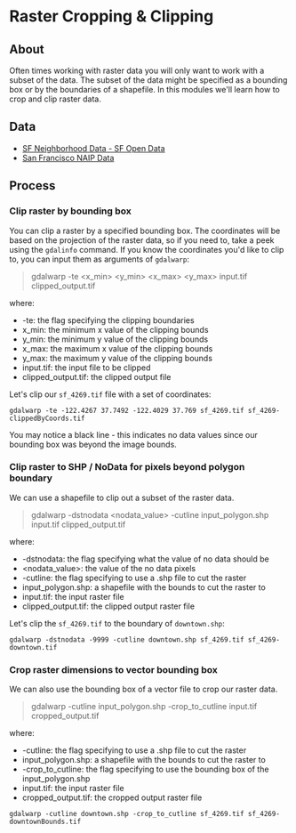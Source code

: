 # Raster Cropping & Clipping

## About
Often times working with raster data you will only want to work with a subset of the data. The subset of the data might be specified as a bounding box or by the boundaries of a shapefile. In this modules we'll learn how to crop and clip raster data.

## Data

* [SF Neighborhood Data - SF Open Data](https://data.sfgov.org/Geographic-Locations-and-Boundaries/Neighborhood-Groups-Map/iacs-ws63)
* [San Francisco NAIP Data](ftp://rockyftp.cr.usgs.gov/vdelivery/Datasets/Staged/NAIP/ca_2014/37122/m_3712213_se_10_1_20140613_20140923.jp2)

## Process

### Clip raster by bounding box
You can clip a raster by a specified bounding box. The coordinates will be based on the projection of the raster data, so if you need to, take a peek using the `gdalinfo` command. If you know the coordinates you'd like to clip to, you can input them as arguments of `gdalwarp`:

> gdalwarp -te <x_min> <y_min> <x_max> <y_max> input.tif clipped_output.tif

where: 

* -te: the flag specifying the clipping boundaries
* x_min: the minimum x value of the clipping bounds
* y_min: the minimum y value of the clipping bounds
* x_max: the maximum x value of the clipping bounds
* y_max: the maximum y value of the clipping bounds
* input.tif: the input file to be clipped
* clipped_output.tif: the clipped output file


Let's clip our `sf_4269.tif` file with a set of coordinates:

```
gdalwarp -te -122.4267 37.7492 -122.4029 37.769 sf_4269.tif sf_4269-clippedByCoords.tif
```

You may notice a black line - this indicates no data values since our bounding box was beyond the image bounds.


### Clip raster to SHP / NoData for pixels beyond polygon boundary

We can use a shapefile to clip out a subset of the raster data.

> gdalwarp -dstnodata <nodata_value> -cutline input_polygon.shp input.tif clipped_output.tif

where:

* -dstnodata: the flag specifying what the value of no data should be
* <nodata_value>: the value of the no data pixels 
* -cutline: the flag specifying to use a .shp file to cut the raster
* input_polygon.shp: a shapefile with the bounds to cut the raster to
* input.tif: the input raster file
* clipped_output.tif: the clipped output raster file

Let's clip the `sf_4269.tif` to the boundary of `downtown.shp`:

```
gdalwarp -dstnodata -9999 -cutline downtown.shp sf_4269.tif sf_4269-downtown.tif
```


### Crop raster dimensions to vector bounding box

We can also use the bounding box of a vector file to crop our raster data. 

<!--This will return a squareish image where only the pixels within the bounds of the vector will be shown and the outsides will have nodata-->

> gdalwarp -cutline input_polygon.shp -crop_to_cutline input.tif cropped_output.tif

where:

* -cutline: the flag specifying to use a .shp file to cut the raster
* input_polygon.shp: a shapefile with the bounds to cut the raster to
* -crop_to_cutline: the flag specifying to use the bounding box of the input_polygon.shp
* input.tif: the input raster file
* cropped_output.tif: the cropped output raster file

```
gdalwarp -cutline downtown.shp -crop_to_cutline sf_4269.tif sf_4269-downtownBounds.tif
```

